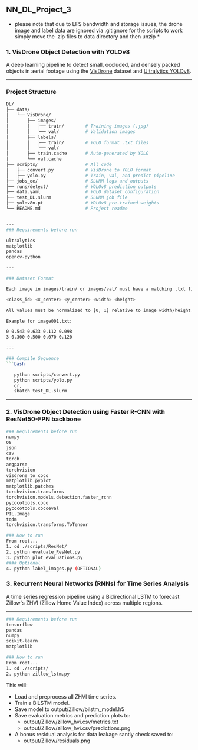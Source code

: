 ## NN_DL_Project_3
* please note that due to LFS bandwidth and storage issues, the drone image and label data are ignored via .gitignore
for the scripts to work simply move the .zip files to data directory and then unzip *

### 1. VisDrone Object Detection with YOLOv8

A deep learning pipeline to detect small, occluded, and densely packed objects in aerial footage using the [VisDrone](http://www.aiskyeye.com/) dataset and [Ultralytics YOLOv8](https://github.com/ultralytics/ultralytics).

---
### Project Structure



```bash
DL/
├── data/
│   └── VisDrone/
│       ├── images/
│       │   ├── train/        # Training images (.jpg)
│       │   └── val/          # Validation images
│       ├── labels/
│       │   ├── train/        # YOLO format .txt files
│       │   └── val/
│       ├── train.cache       # Auto-generated by YOLO
│       └── val.cache
├── scripts/                  # All code
│   ├── convert.py            # VisDrone to YOLO format
│   ├── yolo.py               # Train, val, and predict pipeline
├── jobs_oe/                  # SLURM logs and outputs
├── runs/detect/              # YOLOv8 prediction outputs
├── data.yaml                 # YOLO dataset configuration
├── test_DL.slurm             # SLURM job file
├── yolov8n.pt                # YOLOv8 pre-trained weights
└── README.md                 # Project readme


---
### Requirements before run

ultralytics
matplotlib
pandas
opencv-python

---

### Dataset Format

Each image in images/train/ or images/val/ must have a matching .txt file in labels/train/ or labels/val/. Each label file contains YOLO-format annotations:

<class_id> <x_center> <y_center> <width> <height>

All values must be normalized to [0, 1] relative to image width/height.

Example for image001.txt:

0 0.543 0.633 0.112 0.098
3 0.300 0.500 0.070 0.120

---

### Compile Sequence
```bash

   python scripts/convert.py
   python scripts/yolo.py
   or,
   sbatch test_DL.slurm


```

---

### 2. VisDrone Object Detection using Faster R-CNN with ResNet50-FPN backbone

```bash
### Requirements before run
numpy
os
json
csv
torch
argparse
torchvision
visdrone_to_coco
matplotlib.pyplot
matplotlib.patches
torchvision.transforms
torchvision.models.detection.faster_rcnn
pycocotools.coco
pycocotools.cocoeval
PIL.Image
tqdm
torchvision.transforms.ToTensor

### How to run
From root...
1. cd ./scripts/ResNet/
2. python evaluate_ResNet.py
3. python plot_evaluations.py
#### Optional
4. python label_images.py (OPTIONAL)
```

### 3. Recurrent Neural Networks (RNNs) for Time Series Analysis

A time series regression pipeline using a Bidirectional LSTM to forecast Zillow's ZHVI (Zillow Home Value Index) across multiple regions.

---
```bash
### Requirements before run
tensorflow
pandas
numpy
scikit-learn
matplotlib

### How to run
From root...
1. cd ./scripts/
2. python zillow_lstm.py
```

This will:
- Load and preprocess all ZHVI time series.
- Train a BiLSTM model.
- Save model to output/Zillow/bilstm_model.h5
- Save evaluation metrics and prediction plots to:
   - output/Zillow/zillow_hvi.csv/metrics.txt
   - output/Zillow/zillow_hvi.csv/predictions.png
- A bonus residual analysis for data leakage santiy check saved to:
   - output/Zillow/residuals.png

